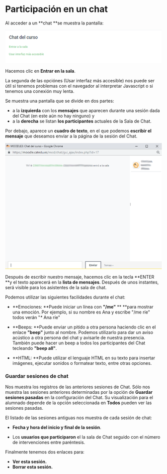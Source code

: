 # Participación en un chat

Al acceder a un **chat **se muestra la pantalla:

![](/assets/accesochat.PNG)

Hacemos clic en **Entrar en la sala**.

La segunda de las opciónes \(Usar interfaz más accesible\) nos puede ser útil si tenemos problemas con el navegador al interpretar Javascript o si tenemos una conexión muy lenta.

Se muestra una pantalla que se divide en dos partes:

* a la **izquierda** con los **mensajes** que aparecen durante una sesión dada del Chat \(en este aún no hay ninguno\) y
* a la **derecha** se listan **los participantes** actuales de la Sala de Chat.

Por debajo, aparece un **cuadro de texto**, en el que podemos **escribir el mensaje** que deseamos enviar a la página de la sesión del Chat.

![](/assets/saladechat.PNG)

Después de escribir nuestro mensaje, hacemos clic en la tecla **ENTER **y el texto aparecerá en la **lista de mensajes**. Después de unos instantes, será visible para los asistentes de la sala de chat.

Podemos utilizar las siguientes facilidades durante el chat:

* **Emociones: **Puede iniciar un línea con **"/me"** ** **para mostrar una emoción. Por ejemplo, si su nombre es Ana y escribe "/me ríe" todos verán "_\*_ Ana ríe"

* **Beeps: **Puede enviar un pitido a otra persona haciendo clic en el enlace **"beep"** junto al nombre. Podemos utilizarlo para dar un aviso acústico a otra persona del chat y avisarle de nuestra presencia. También puede hacer un beep a todos los participantes del Chat tecleando **"beep all"**.

* **HTML: **Puede utilizar el lenguaje HTML en su texto para insertar imágenes, ejecutar sonidos o formatear texto, entre otras opciones.

### Guardar sesiones de chat

Nos muestra los registros de las anteriores sesiones de Chat. Sólo nos muestra las sesiones anteriores determinadas por la opción de **Guardar sesiones pasadas** en la configuración del Chat. Su visualización para el alumnado depende de la opción seleccionada en **Todos** pueden ver las sesiones pasadas.

El listado de las sesiones antiguas nos muestra de cada sesión de chat:

* **Fecha y hora del inicio y final de la sesión**.

* Los **usuarios que participaron** el la sala de Chat seguido con el número de intervenciones entre paréntesis.

Finalmente tenemos dos enlaces para:

* **Ver esta sesión.**
* **Borrar esta sesión.**



